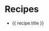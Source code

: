 <script setup>
import { data as recipes } from './recipes.data.js'
</script>


# Recipes

<ul>
  <li v-for="recipe of recipes">
    <a :href="recipe.url">{{ recipe.title }}</a>
  </li>
</ul>
